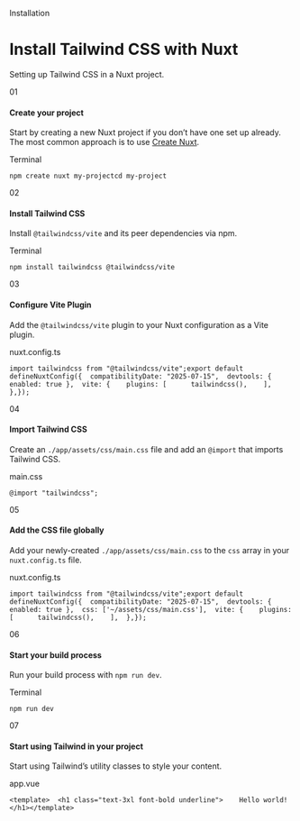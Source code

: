 <!--$-->

<!--/$-->

Installation

# Install Tailwind CSS with Nuxt

Setting up Tailwind CSS in a Nuxt project.

01

#### Create your project

Start by creating a new Nuxt project if you don’t have one set up already. The most common approach is to use<!-- --> [Create Nuxt](https://nuxt.com/docs/4.x/getting-started/installation#new-project).

Terminal

```
npm create nuxt my-projectcd my-project
```

02

#### Install Tailwind CSS

Install `@tailwindcss/vite` and its peer dependencies via npm.

Terminal

```
npm install tailwindcss @tailwindcss/vite
```

03

#### Configure Vite Plugin

Add the `@tailwindcss/vite` plugin to your Nuxt configuration as a Vite plugin.

nuxt.config.ts

```
import tailwindcss from "@tailwindcss/vite";export default defineNuxtConfig({  compatibilityDate: "2025-07-15",  devtools: { enabled: true },  vite: {    plugins: [      tailwindcss(),    ],  },});
```

04

#### Import Tailwind CSS

Create an `./app/assets/css/main.css` file and add an `@import` that imports Tailwind CSS.

main.css

```
@import "tailwindcss";
```

05

#### Add the CSS file globally

Add your newly-created `./app/assets/css/main.css` to the `css` array in your<!-- --> `nuxt.config.ts` file.

nuxt.config.ts

```
import tailwindcss from "@tailwindcss/vite";export default defineNuxtConfig({  compatibilityDate: "2025-07-15",  devtools: { enabled: true },  css: ['~/assets/css/main.css'],  vite: {    plugins: [      tailwindcss(),    ],  },});
```

06

#### Start your build process

Run your build process with `npm run dev`.

Terminal

```
npm run dev
```

07

#### Start using Tailwind in your project

Start using Tailwind’s utility classes to style your content.

app.vue

```
<template>  <h1 class="text-3xl font-bold underline">    Hello world!  </h1></template>
```

<!--$-->

<!--/$-->
